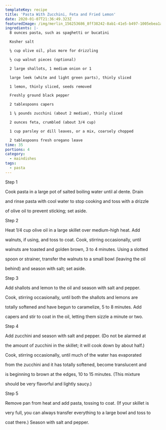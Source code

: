 ```yaml
---
templateKey: recipe
title: 'Pasta With Zucchini, Feta and Fried Lemon'
date: 2020-01-07T21:36:49.323Z
featuredImage: /img/merlin_156253686_8ff38242-8ab1-41e5-b497-1005ebea1a0a-articlelarge.jpg
ingredients: |-
  8 ounces pasta, such as spaghetti or bucatini

  Kosher salt

  ¼ cup olive oil, plus more for drizzling

  ½ cup walnut pieces (optional)

  2 large shallots, 1 medium onion or 1

  large leek (white and light green parts), thinly sliced

  1 lemon, thinly sliced, seeds removed

  Freshly ground black pepper

  2 tablespoons capers

  1 ¼ pounds zucchini (about 2 medium), thinly sliced

  2 ounces feta, crumbled (about 3/4 cup)

  1 cup parsley or dill leaves, or a mix, coarsely chopped

  2 tablespoons fresh oregano leave
time: 35
portions: 4
category:
  - maindishes
tags:
  - pasta
---
```

Step 1

Cook pasta in a large pot of salted boiling water until al dente. Drain

and rinse pasta with cool water to stop cooking and toss with a drizzle

of olive oil to prevent sticking; set aside.

Step 2

Heat 1/4 cup olive oil in a large skillet over medium-high heat. Add

walnuts, if using, and toss to coat. Cook, stirring occasionally, until

walnuts are toasted and golden brown, 3 to 4 minutes. Using a slotted

spoon or strainer, transfer the walnuts to a small bowl (leaving the oil

behind) and season with salt; set aside.

Step 3

Add shallots and lemon to the oil and season with salt and pepper.

Cook, stirring occasionally, until both the shallots and lemons are

totally softened and have begun to caramelize, 5 to 8 minutes. Add

capers and stir to coat in the oil, letting them sizzle a minute or two.

Step 4

Add zucchini and season with salt and pepper. (Do not be alarmed at

the amount of zucchini in the skillet; it will cook down by about half.)

Cook, stirring occasionally, until much of the water has evaporated

from the zucchini and it has totally softened, become translucent and

is beginning to brown at the edges, 10 to 15 minutes. (This mixture

should be very flavorful and lightly saucy.)

Step 5

Remove pan from heat and add pasta, tossing to coat. (If your skillet is

very full, you can always transfer everything to a large bowl and toss to

coat there.) Season with salt and pepper.
